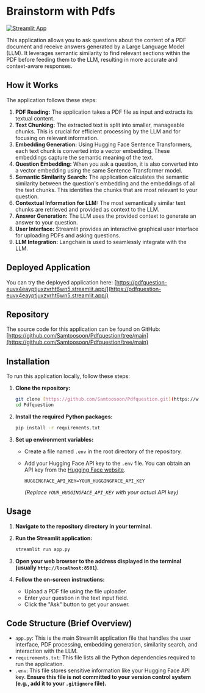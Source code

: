 # Brainstorm with Pdfs

[![Streamlit App](https://static.streamlit.io/badges/streamlit_badge_color.svg)](https://pdfquestion-euvx4eayptjuxzvrht6wn5.streamlit.app/)

This application allows you to ask questions about the content of a PDF document and receive answers generated by a Large Language Model (LLM). It leverages semantic similarity to find relevant sections within the PDF before feeding them to the LLM, resulting in more accurate and context-aware responses.

## How it Works

The application follows these steps:

1.  **PDF Reading:** The application takes a PDF file as input and extracts its textual content.
2.  **Text Chunking:** The extracted text is split into smaller, manageable chunks. This is crucial for efficient processing by the LLM and for focusing on relevant information.
3.  **Embedding Generation:** Using Hugging Face Sentence Transformers, each text chunk is converted into a vector embedding. These embeddings capture the semantic meaning of the text.
4.  **Question Embedding:** When you ask a question, it is also converted into a vector embedding using the same Sentence Transformer model.
5.  **Semantic Similarity Search:** The application calculates the semantic similarity between the question's embedding and the embeddings of all the text chunks. This identifies the chunks that are most relevant to your question.
6.  **Contextual Information for LLM:** The most semantically similar text chunks are retrieved and provided as context to the LLM.
7.  **Answer Generation:** The LLM uses the provided context to generate an answer to your question.
8.  **User Interface:** Streamlit provides an interactive graphical user interface for uploading PDFs and asking questions.
9.  **LLM Integration:** Langchain is used to seamlessly integrate with the LLM.

## Deployed Application

You can try the deployed application here: [https://pdfquestion-euvx4eayptjuxzvrht6wn5.streamlit.app/](https://pdfquestion-euvx4eayptjuxzvrht6wn5.streamlit.app/)

## Repository

The source code for this application can be found on GitHub: [https://github.com/Samtoosoon/Pdfquestion/tree/main](https://github.com/Samtoosoon/Pdfquestion/tree/main)

## Installation

To run this application locally, follow these steps:

1.  **Clone the repository:**
    ```bash
    git clone [https://github.com/Samtoosoon/Pdfquestion.git](https://www.google.com/search?q=https://github.com/Samtoosoon/Pdfquestion.git)
    cd Pdfquestion
    ```

2.  **Install the required Python packages:**
    ```bash
    pip install -r requirements.txt
    ```

3.  **Set up environment variables:**
    * Create a file named `.env` in the root directory of the repository.
    * Add your Hugging Face API key to the `.env` file. You can obtain an API key from the [Hugging Face website](https://huggingface.co/settings/tokens).

        ```
        HUGGINGFACE_API_KEY=YOUR_HUGGINGFACE_API_KEY
        ```
        *(Replace `YOUR_HUGGINGFACE_API_KEY` with your actual API key)*

## Usage

1.  **Navigate to the repository directory in your terminal.**

2.  **Run the Streamlit application:**
    ```bash
    streamlit run app.py
    ```

3.  **Open your web browser to the address displayed in the terminal (usually `http://localhost:8501`).**

4.  **Follow the on-screen instructions:**
    * Upload a PDF file using the file uploader.
    * Enter your question in the text input field.
    * Click the "Ask" button to get your answer.

## Code Structure (Brief Overview)

* `app.py`: This is the main Streamlit application file that handles the user interface, PDF processing, embedding generation, similarity search, and interaction with the LLM.
* `requirements.txt`: This file lists all the Python dependencies required to run the application.
* `.env`: This file stores sensitive information like your Hugging Face API key. **Ensure this file is not committed to your version control system (e.g., add it to your `.gitignore` file).**

